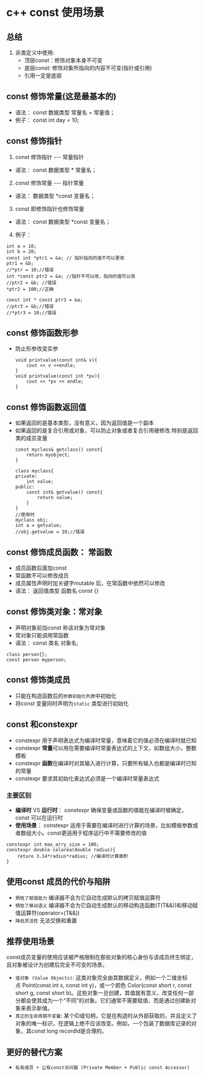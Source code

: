 # c++ const 使用场景

## 总结
1. 非类定义中使用:
    - 顶层const：修饰对象本身不可变
    - 底层const: 修饰对象所指向的内容不可变(指针或引用)
    - 引用一定是底层


## const **修饰常量**(这是最基本的)
- 语法： const 数据类型 常量名 = 常量值；
- 例子： const int day = 10;

## const **修饰指针**
1. const 修饰指针 --- 常量指针
- 语法： const 数据类型 * 常量名；
2. const 修饰常量 --- 指针常量
- 语法： 数据类型 *const 变量名；
3. const 即修饰指针也修饰常量
- 语法： const 数据类型 *const 变量名；
4. 例子：
```
int a = 10;
int b = 20;
const int *ptr1 = &a; // 指针指向的值不可以更改
ptr1 = &b;
//*ptr = 10;//错误
int *const ptr2 = &a; //指针不可以改，指向的值可以改
//ptr2 = &b; //错误
*ptr2 = 100;//正确

const int * const ptr3 = &a;
//ptr3 = &b;//错误
//*ptr3 = 10;//错误
```
## const 修饰函数形参
- 防止形参改变实参
    ```
    void printvalue(const int& v){
        cout << v <<endle;
    }
    void printvalue(const int *pv){
        cout << *pv << endle;
    }
    ```
## const 修饰函数返回值
- 如果返回的是基本类型，没有意义，因为返回值是一个副本
- 如果返回的是复合引用或对象，可以防止对象或者复合引用被修改.特别是返回类的成员变量
    ```
    const myclass& getclass() const{
        return myobject;
    }

    class myclass{
    private:
        int value;
    public:
        const int& getvalue() const{
            return value;
        }
    }
    //使用时
    myclass obj;
    int a = getvalue;
    //obj.getvalue = 10;//错误 
    ```
## const 修饰成员函数： 常函数
- 成员函数后面加const
- 常函数不可以修改成员
- 成员属性声明时加关键字mutable 后，在常函数中依然可以修改
- 语法： 返回值类型 函数名 const {}

## const 修饰类对象：常对象
- 声明对象前加const 称该对象为常对象
- 常对象只能调用常函数
- 语法： const 类名 对象名;
```
class person{};
const person myperson;
```

## const 修饰类成员
- 只能在构造函数后的`参数初始化列表`中初始化
- 将const 变量同时声明为`static` 类型进行初始化

## const 和constexpr
- constexpr 用于声明表达式为编译时常量，意味着它的值必须在编译时就已知
- constexpr **常量**可以用在需要编译时常量表达式的上下文，如数组大小，整数模板
- constexpr **函数**在编译时对其输入进行计算，只要所有输入也都是编译时已知的常量
- constexpr 要求其初始化表达式必须是一个编译时常量表达式

### 主要区别
- **编译时** VS **运行时**： constexpr 确保变量或函数的值能在编译时被确定，const 可以在运行时
- **使用场景**： constexpr 适用于需要在编译时进行计算的场景，比如模板参数或者数组大小。const更适用于程序运行中不需要修改的值
```
constexpr int max_arry_size = 100; 
constexpr double calarea(double radius){
    reture 3.14*radius*radius; //编译时计算面积
}
```

## 使用const 成员的代价与陷阱
- `牺牲了赋值能力` 编译器不会为它自动生成默认的拷贝赋值运算符
- `牺牲了移动语义` 编译器不会为它自动生成默认的移动构造函数(T(T&&))和移动赋值运算符(operator=(T&&))
- `降低灵活性` 无法交换和重置

## 推荐使用场景
const成员变量的使用应该被严格限制在那些对象的核心身份与该成员终生绑定，且对象被设计为创建后完全不可变的场景。
- `值对象 (Value Objects)`: 这类对象完全由其数据定义，例如一个二维坐标点 Point(const int x, const int y)，或一个颜色 Color(const short r, const short g, const short b)。这些对象一旦创建，其值就有意义，改变任何一部分都会使其成为一个“不同”的对象。它们通常不需要赋值，而是通过创建新对象来表示新值。
- `真正的生命周期不变量`: 某个ID或句柄，它是在构造时从外部获取的，并且定义了对象的唯一标识，在逻辑上绝不应该改变。例如，一个包装了数据库记录的对象，其const long recordId是合理的。

## 更好的替代方案
- `私有成员 + 公有const访问器 (Private Member + Public const Accessor)`

